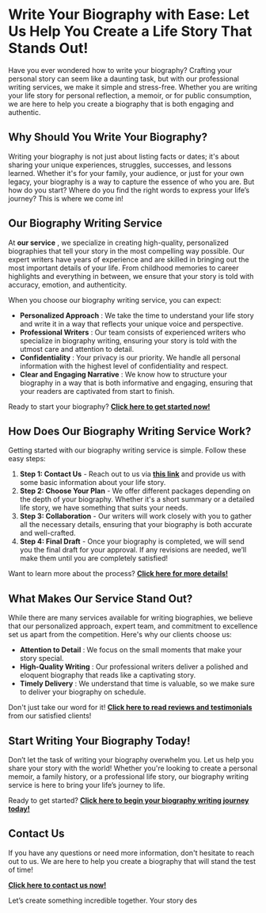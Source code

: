 # Write Your Biography with Ease: Let Us Help You Create a Life Story That Stands Out!

Have you ever wondered how to write your biography? Crafting your personal story can seem like a daunting task, but with our professional writing services, we make it simple and stress-free. Whether you are writing your life story for personal reflection, a memoir, or for public consumption, we are here to help you create a biography that is both engaging and authentic.

## Why Should You Write Your Biography?

Writing your biography is not just about listing facts or dates; it's about sharing your unique experiences, struggles, successes, and lessons learned. Whether it's for your family, your audience, or just for your own legacy, your biography is a way to capture the essence of who you are. But how do you start? Where do you find the right words to express your life’s journey? This is where we come in!

## Our Biography Writing Service

At **our service** , we specialize in creating high-quality, personalized biographies that tell your story in the most compelling way possible. Our expert writers have years of experience and are skilled in bringing out the most important details of your life. From childhood memories to career highlights and everything in between, we ensure that your story is told with accuracy, emotion, and authenticity.

When you choose our biography writing service, you can expect:

- **Personalized Approach** : We take the time to understand your life story and write it in a way that reflects your unique voice and perspective.
- **Professional Writers** : Our team consists of experienced writers who specialize in biography writing, ensuring your story is told with the utmost care and attention to detail.
- **Confidentiality** : Your privacy is our priority. We handle all personal information with the highest level of confidentiality and respect.
- **Clear and Engaging Narrative** : We know how to structure your biography in a way that is both informative and engaging, ensuring that your readers are captivated from start to finish.

Ready to start your biography? [**Click here to get started now!**](https://tinyurl.com/topessay?keyword=writing+your+biography)

## How Does Our Biography Writing Service Work?

Getting started with our biography writing service is simple. Follow these easy steps:

1. **Step 1: Contact Us** - Reach out to us via [**this link**](https://tinyurl.com/topessay?keyword=writing+your+biography) and provide us with some basic information about your life story.
2. **Step 2: Choose Your Plan** - We offer different packages depending on the depth of your biography. Whether it's a short summary or a detailed life story, we have something that suits your needs.
3. **Step 3: Collaboration** - Our writers will work closely with you to gather all the necessary details, ensuring that your biography is both accurate and well-crafted.
4. **Step 4: Final Draft** - Once your biography is completed, we will send you the final draft for your approval. If any revisions are needed, we’ll make them until you are completely satisfied!

Want to learn more about the process? [**Click here for more details!**](https://tinyurl.com/topessay?keyword=writing+your+biography)

## What Makes Our Service Stand Out?

While there are many services available for writing biographies, we believe that our personalized approach, expert team, and commitment to excellence set us apart from the competition. Here's why our clients choose us:

- **Attention to Detail** : We focus on the small moments that make your story special.
- **High-Quality Writing** : Our professional writers deliver a polished and eloquent biography that reads like a captivating story.
- **Timely Delivery** : We understand that time is valuable, so we make sure to deliver your biography on schedule.

Don't just take our word for it! [**Click here to read reviews and testimonials**](https://tinyurl.com/topessay?keyword=writing+your+biography) from our satisfied clients!

## Start Writing Your Biography Today!

Don’t let the task of writing your biography overwhelm you. Let us help you share your story with the world! Whether you're looking to create a personal memoir, a family history, or a professional life story, our biography writing service is here to bring your life’s journey to life.

Ready to get started? [**Click here to begin your biography writing journey today!**](https://tinyurl.com/topessay?keyword=writing+your+biography)

## Contact Us

If you have any questions or need more information, don't hesitate to reach out to us. We are here to help you create a biography that will stand the test of time!

[**Click here to contact us now!**](https://tinyurl.com/topessay?keyword=writing+your+biography)

Let’s create something incredible together. Your story des
